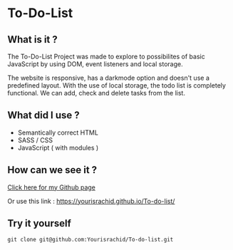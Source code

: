 # To-Do-List

## What is it ?

The To-Do-List Project was made to explore to possibilites of basic JavaScript by using DOM, event listeners and local storage.

The website is responsive, has a darkmode option and doesn't use a predefined layout.
With the use of local storage, the todo list is completely functional. We can add, check and delete tasks from the list.

## What did I use ?

- Semantically correct HTML
- SASS / CSS
- JavaScript ( with modules )


## How can we see it ?

[Click here for my Github page](https://yourisrachid.github.io/To-do-list/)

Or use this link : https://yourisrachid.github.io/To-do-list/


## Try it yourself


```
git clone git@github.com:Yourisrachid/To-do-list.git
```
